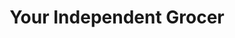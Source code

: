 ---
title: "Your Independent Grocer"
url: /carleton-place/your-independent-grocer/
shop: supermarket
---